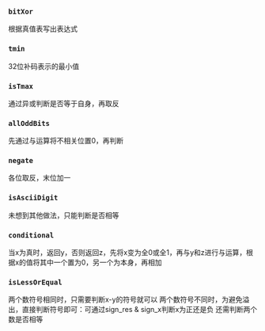### `bitXor`
根据真值表写出表达式
### `tmin`
32位补码表示的最小值
### `isTmax`
通过异或判断是否等于自身，再取反
### `allOddBits`
先通过与运算将不相关位置0，再判断
### `negate`
各位取反，末位加一
### `isAsciiDigit`
未想到其他做法，只能判断是否相等
### `conditional`
当x为真时，返回y，否则返回z，先将x变为全0或全1，再与y和z进行与运算，根据x的值将其中一个置为0，另一个为本身，再相加
### `isLessOrEqual`
两个数符号相同时，只需要判断x-y的符号就可以
两个数符号不同时，为避免溢出，直接判断符号即可：可通过sign_res & sign_x判断x为正还是负
还需判断两个数是否相等